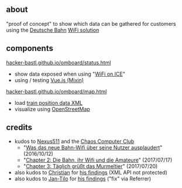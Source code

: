 ## about

"proof of concept" to show which data can be gathered for customers using the [Deutsche Bahn](https://www.bahn.de/) [WiFi solution](https://inside.bahn.de/wifionice-wlan-ice-login/)

## components

[hacker-bastl.github.io/omboard/status.html](https://hacker-bastl.github.io/omboard/status.html)
- show data exposed when using "[WiFi on ICE](http://login.wifionice.de/en/wifiinfo/)"
- using / testing [Vue.js (Mixin)](https://vuejs.org/v2/guide/mixins.html)

[hacker-bastl.github.io/omboard/map.html](https://hacker-bastl.github.io/omboard/map.html)
- load [train position data XML](https://www.ombord.info/api/xml/position)
- visualize using [OpenStreetMap](http://wiki.openstreetmap.org/wiki/Browsing#Other_URL_tricks)

## credits

- kudos to [Nexus511](https://twitter.com/Nexus511) and the [Chaos Computer Club](https://twitter.com/chaosupdates/status/886905108419751936)
  - "[Was das neue Bahn-Wifi über seine Nutzer ausplaudert](http://hannover.ccc.de/~nexus/dbwifi/index.html)" (2016/10/12)
  - "[Chapter 2: Die Bahn, ihr Wifi und die Amateure](http://hannover.ccc.de/~nexus/dbwifi/chapter2.html)" (2017/07/17)
  - "[Chapter 3: Täglich grüßt das Murmeltier](http://hannover.ccc.de/~nexus/dbwifi/chapter3.html)" (2017/07/20)
- also kudos to [Christian](https://twitter.com/resciscosilenda) for [his findings](https://twitter.com/resciscosilenda/status/887191467629981696) (XML API not protected)
- also kudos to [Jan-Tilo](https://twitter.com/jatiki) for [his findings](https://twitter.com/jatiki/status/862360786097893376) ("fix" via Referrer)
